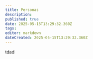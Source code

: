 ```yaml
---
title: Personas
description: 
published: true
date: 2025-05-15T13:29:32.360Z
tags: 
editor: markdown
dateCreated: 2025-05-15T13:29:32.360Z
---
```


tdad